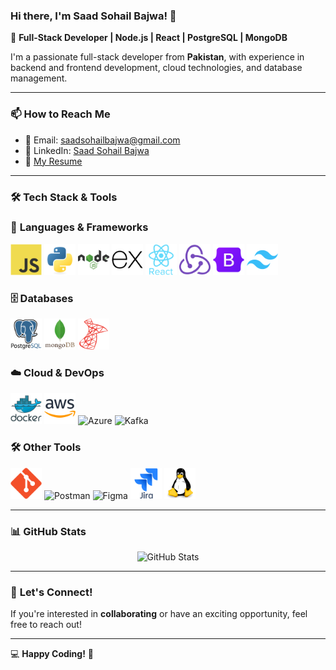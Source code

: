 ### Hi there, I'm **Saad Sohail Bajwa**! 👋

🚀 **Full-Stack Developer | Node.js | React | PostgreSQL | MongoDB**

I'm a passionate full-stack developer from **Pakistan**, with experience in backend and frontend development, cloud technologies, and database management.

---

### 📫 **How to Reach Me**
- 📧 Email: [saadsohailbajwa@gmail.com](mailto:saadsohailbajwa@gmail.com)
- 🔗 LinkedIn: [Saad Sohail Bajwa](https://linkedin.com/in/saadsohailbajwa)
- 📜 [My Resume](https://docs.google.com/document/d/1RPT2K9UMbKIsth7q5E_TvYuz5swXNQ2gqbSAsfSRvtA/edit?usp=sharing)

---

### 🛠️ **Tech Stack & Tools**

### 🚀 **Languages & Frameworks**
<p align="left">
  <img src="https://raw.githubusercontent.com/devicons/devicon/master/icons/javascript/javascript-original.svg" alt="JavaScript" width="50" height="50"/>
  <img src="https://raw.githubusercontent.com/devicons/devicon/master/icons/python/python-original.svg" alt="Python" width="50" height="50"/>
  <img src="https://raw.githubusercontent.com/devicons/devicon/master/icons/nodejs/nodejs-original-wordmark.svg" alt="Node.js" width="50" height="50"/>
  <img src="https://raw.githubusercontent.com/devicons/devicon/master/icons/express/express-original.svg" alt="Express.js" width="50" height="50"/>
  <img src="https://raw.githubusercontent.com/devicons/devicon/master/icons/react/react-original-wordmark.svg" alt="React" width="50" height="50"/>
  <img src="https://raw.githubusercontent.com/devicons/devicon/master/icons/redux/redux-original.svg" alt="Redux" width="50" height="50"/>
  <img src="https://raw.githubusercontent.com/devicons/devicon/master/icons/bootstrap/bootstrap-original.svg" alt="Bootstrap" width="50" height="50"/>
  <img src="https://raw.githubusercontent.com/devicons/devicon/master/icons/tailwindcss/tailwindcss-plain.svg" alt="TailwindCSS" width="50" height="50"/>
</p>

### 🗄️ **Databases**
<p align="left">
  <img src="https://raw.githubusercontent.com/devicons/devicon/master/icons/postgresql/postgresql-original-wordmark.svg" alt="PostgreSQL" width="50" height="50"/>
  <img src="https://raw.githubusercontent.com/devicons/devicon/master/icons/mongodb/mongodb-original-wordmark.svg" alt="MongoDB" width="50" height="50"/>
  <img src="https://raw.githubusercontent.com/devicons/devicon/master/icons/microsoftsqlserver/microsoftsqlserver-plain.svg" alt="MS SQL Server" width="50" height="50"/>
</p>

### ☁️ **Cloud & DevOps**
<p align="left">
  <img src="https://raw.githubusercontent.com/devicons/devicon/master/icons/docker/docker-original-wordmark.svg" alt="Docker" width="50" height="50"/>
  <img src="https://raw.githubusercontent.com/devicons/devicon/master/icons/amazonwebservices/amazonwebservices-original-wordmark.svg" alt="AWS" width="50" height="50"/>
  <img src="https://www.vectorlogo.zone/logos/microsoft_azure/microsoft_azure-icon.svg" alt="Azure" width="50" height="50"/>
  <img src="https://raw.githubusercontent.com/devicons/devicon/master/icons/kafka/kafka-original.svg" alt="Kafka" width="50" height="50"/>
</p>

### 🛠️ **Other Tools**
<p align="left">
  <img src="https://raw.githubusercontent.com/devicons/devicon/master/icons/git/git-original.svg" alt="Git" width="50" height="50"/>
  <img src="https://www.vectorlogo.zone/logos/getpostman/getpostman-icon.svg" alt="Postman" width="50" height="50"/>
  <img src="https://www.vectorlogo.zone/logos/figma/figma-icon.svg" alt="Figma" width="50" height="50"/>
  <img src="https://raw.githubusercontent.com/devicons/devicon/master/icons/jira/jira-original-wordmark.svg" alt="Jira" width="50" height="50"/>
  <img src="https://raw.githubusercontent.com/devicons/devicon/master/icons/linux/linux-original.svg" alt="Linux" width="50" height="50"/>
</p>


---

### 📊 **GitHub Stats**

<p align="center">
  <img src="https://github-readme-stats.vercel.app/api?username=SaadSohailBajwa&show_icons=true&theme=radical" alt="GitHub Stats" width="48%" />
</p>

---

### 🎯 **Let's Connect!**
If you're interested in **collaborating** or have an exciting opportunity, feel free to reach out!

---

💻 **Happy Coding!** 🚀
